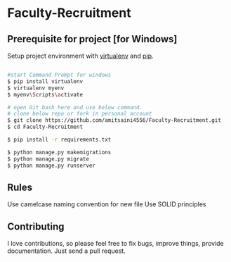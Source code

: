 # Faculty-Recruitment

## Prerequisite for project [for Windows]

Setup project environment with [virtualenv](https://virtualenv.pypa.io) and [pip](https://pip.pypa.io).

```bash

#start Command Prompt for windows
$ pip install virtualenv
$ virtualenv myenv
$ myenv\Scripts\activate

# open Git bash here and use below command.
# clone below repo or fork in personal account
$ git clone https://github.com/amitsaini4556/Faculty-Recruitment.git
$ cd Faculty-Recruitment

$ pip install -r requirements.txt

$ python manage.py makemigrations
$ python manage.py migrate
$ python manage.py runserver
```

## Rules
Use camelcase naming convention for new file
Use SOLID principles
## Contributing

I love contributions, so please feel free to fix bugs, improve things, provide documentation. Just send a pull request.
